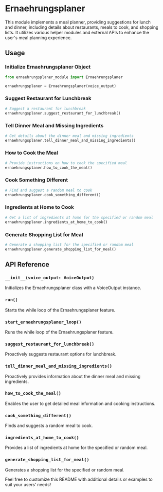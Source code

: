 # Ernaehrungsplaner

This module implements a meal planner, providing suggestions for lunch and dinner, including details about restaurants, meals to cook, and shopping lists. It utilizes various helper modules and external APIs to enhance the user's meal planning experience.

## Usage

### Initialize Ernaehrungsplaner Object

```python
from ernaehrungsplaner_module import Ernaehrungsplaner

ernaehrungsplaner = Ernaehrungsplaner(voice_output)
```

### Suggest Restaurant for Lunchbreak

```python
# Suggest a restaurant for lunchbreak
ernaehrungsplaner.suggest_restaurant_for_lunchbreak()
```

### Tell Dinner Meal and Missing Ingredients

```python
# Get details about the dinner meal and missing ingredients
ernaehrungsplaner.tell_dinner_meal_and_missing_ingredients()
```

### How to Cook the Meal

```python
# Provide instructions on how to cook the specified meal
ernaehrungsplaner.how_to_cook_the_meal()
```

### Cook Something Different

```python
# Find and suggest a random meal to cook
ernaehrungsplaner.cook_something_different()
```

### Ingredients at Home to Cook

```python
# Get a list of ingredients at home for the specified or random meal
ernaehrungsplaner.ingredients_at_home_to_cook()
```

### Generate Shopping List for Meal

```python
# Generate a shopping list for the specified or random meal
ernaehrungsplaner.generate_shopping_list_for_meal()
```

## API Reference

### `__init__(voice_output: VoiceOutput)`

Initializes the Ernaehrungsplaner class with a VoiceOutput instance.

### `run()`

Starts the while loop of the Ernaehrungsplaner feature.

### `start_ernaehrungsplaner_loop()`

Runs the while loop of the Ernaehrungsplaner feature.

### `suggest_restaurant_for_lunchbreak()`

Proactively suggests restaurant options for lunchbreak.

### `tell_dinner_meal_and_missing_ingredients()`

Proactively provides information about the dinner meal and missing ingredients.

### `how_to_cook_the_meal()`

Enables the user to get detailed meal information and cooking instructions.

### `cook_something_different()`

Finds and suggests a random meal to cook.

### `ingredients_at_home_to_cook()`

Provides a list of ingredients at home for the specified or random meal.

### `generate_shopping_list_for_meal()`

Generates a shopping list for the specified or random meal.

Feel free to customize this README with additional details or examples to suit your users' needs!
